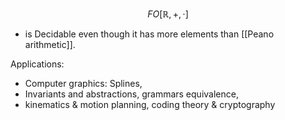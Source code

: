 $$FO[\mathbb{R},+,\cdot]$$
- is Decidable even though it has more elements than [[Peano arithmetic]].

Applications:
- Computer graphics: Splines,
- Invariants and abstractions, grammars equivalence,
- kinematics & motion planning, coding theory & cryptography